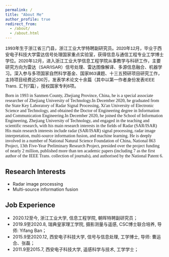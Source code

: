 ```yaml
---
permalink: /
title: "About Me"
author_profile: true
redirect_from: 
  - /about/
  - /about.html
---
```


<p span style="font-family: 'Microsoft YaHei', sans-serif;">1993年生于浙江省三门县，浙江工业大学特聘副研究员。2020年12月，毕业于西安电子科技大学雷达信号处理国家重点实验室，获得信息与通信工程专业工学博士学位。2020年12月，进入浙江工业大学信息工程学院从事教学与科研工作，主要研究方向为雷达（SAR/ISAR）信号处理、雷达图像解译、多源信息融合、机器学习。深入参与多项国家自然科学基金、国家863课题、十三五预研项目研究工作，主持项目经费近200万，发表学术论文十余篇（其中以第一作者身份发表IEEE Trans. 汇刊7篇），授权国家专利6项。</span>

<p span style="font-family: 'Times New Roman', serif;">Born in 1993 in Sanmen County, Zhejiang Province, China, he is a special associate researcher of Zhejiang University of Technology.In December 2020, he graduated from the State Key Laboratory of Radar Signal Processing, Xi'an University of Electronic Science and Technology, and obtained the Doctor of Engineering degree in Information and Communication Engineering.In December 2020, he joined the School of Information Engineering, Zhejiang University of Technology, and engaged in the teaching and scientific research, with his main research interests in the fields of Radar (SAR/ISAR) His main research interests include radar (SAR/ISAR) signal processing, radar image interpretation, multi-source information fusion, and machine learning. He is deeply involved in a number of National Natural Science Foundation of China, National 863 Project, 13th Five-Year Preliminary Research Project, presided over the project funding of nearly 2 million, published more than ten academic papers (including 7 as the first author of the IEEE Trans. collection of journals), and authorised by the National Patent 6.</span>

## Research Interests
* Radar image processing
* Multi-source information fusion

## Job Experience
* 2020.12至今,  浙江工业大学, 信息工程学院, 朝晖特聘副研究员；
* 2019.9至2020.8, 瑞典皇家理工学院, 摄影测量与遥感, CSC博士联合培养, 导师: Yifang Ban；
* 2015.9至2020.12, 西安电子科技大学, 信号与信息处理, 工学博士, 导师: 曹运合、张磊；
* 2011.9至2015.7, 西安电子科技大学, 遥感科学与技术, 工学学士；
